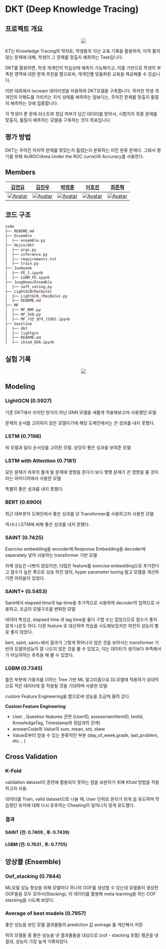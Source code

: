 # DKT (Deep Knowledge Tracing)

## 프로젝트 개요

<p align="center"><img src="https://user-images.githubusercontent.com/69205130/169274207-54874e48-80fc-49f7-8874-4e06852ea6fc.png"></p>

KT는 Knowledge Tracing의 약자로, 학생들의 지난 교육 기록을 활용하여, 아직 풀지 않는 문제에 대해, 학생이 그 문제를 맞출지 예측하는 Task입니다.

DKT를 활용하면, 학생 개개인의 학습상태 예측이 가능해지고, 이를 기반으로 학생의 부족한 영역에 대한 문제 추천을 함으로써, 개개인별 맞춤화된 교육을 제공해줄 수 있습니다.

이번 대회에서 Iscream 데이터셋을 이용하여 DKT모델을 구축합니다. 하지만 학생 개개인의 이해도를 가리키는 지식 상태를 예측하는 일보다는, 주어진 문제를 맞출지 틀릴지 예측하는 것에 집중합니다.

각 학생이 푼 문제 리스트와 정답 여부가 담긴 데이터를 받아서, 시험지의 최종 문제를 맞출지, 틀릴지 예측하는 모델을 구축하는 것이 목표입니다.


## 평가 방법
DKT는 주어진 마지막 문제를 맞았는지 틀렸는지 분류하는 이진 분류 문제다. 그래서 평가를 위해 AUROC(Area Under the ROC curve)와 Accuracy를 사용한다.


## Members

|                                                  [김연요](https://github.com/arkdusdyk)                                                   |                                                                          [김진우](https://github.com/Jinu-uu)                                                                           |                                                 [박정훈](https://github.com/iksadNorth)                                                  |                                                                        [이호진](https://github.com/ili0820)                                                                         |                                                                         [최준혁](https://github.com/JHchoiii)                                                                         |
| :-------------------------------------------------------------------------------------------------------: | :-------------------------------------------------------------------------------------------------------------------------------------------------------: | :-----------------------------------------------------------------------------------------------------: | :---------------------------------------------------------------------------------------------------------------------------------------------------: | :----------------------------------------------------------------------------------------------------------------------------------------------------: |
| [![Avatar](https://avatars.githubusercontent.com/u/69205130?s=400&u=a14d779da6a9023a45e60e44072436d356a9461c&v=4)](https://github.com/arkdusdyk) | [![Avatar](https://avatars.githubusercontent.com/u/82719310?v=4)](https://github.com/Jinu-uu) | [![Avatar](https://avatars.githubusercontent.com/u/66674140?v=4)](https://github.com/iksadNorth) | [![Avatar](https://avatars.githubusercontent.com/u/65278309?v=4)](https://github.com/ili0820) | [![Avatar](https://avatars.githubusercontent.com/u/99862931?v=4)](https://github.com/JHchoiii) |


## 코드 구조
```bash
code
├── README.md
├── Ensemble
│  ├── ensemble.py
├── Hojin/dkt
│  ├── args.py
│  ├── inference.py
│  ├── requirements.txt
│  ├── train.py
├── JunHyeok
│  ├── FE_1.ipynb
│  ├── LGBM_FE.ipynb
├── JungHoon/Ensemble
│  ├── soft_voting.py
├── LightGCN(Recbole)
│  ├── LightGCN_(RecBole).py
│  ├── README.md
├── MF
│  ├── MF_NMF.py
│  ├── MF_SVD.py
│  ├── MF_기반_분석_(SVD).ipynb
├── baseline
│  ├── dkt
│  ├── lightgcn
│  ├── README.md
│  ├── iksad_EDA.ipynb
```

## 실험 기록
<p align="center"><img src="https://user-images.githubusercontent.com/69205130/169275163-d0409a1f-58ea-4914-9289-edde4339b4eb.png"></p>

## Modeling
### LightGCN (0.5927) 

기존 DKT에서 쓰이던 방식이 아닌 GNN 모델을 새롭게 적용해보고자 사용했던 모델.

문제의 순서를 고려하지 않은 모델이기에 해당 도메인에서는 큰 성과를 내지 못했다.

### LSTM (0.7198)

위 모델과 달리 순서성를 고려한 모델. 상당히 좋은 성과를 보여준 모델

### LSTM with Attention (0.7181)

모든 문제가 차후의 풀게 될 문제에 영향을 준다기 보다 몇몇 문제가 큰 영향을 줄 것이라는 아이디어에서 사용한 모델

특별히 좋은 성과를 내지 못했다.

### BERT (0.6900)
최근 대부분의 도메인에서 좋은 성과를 낸 Transformer를 사용하고자 사용한 모델.

역시나 LSTM에 비해 좋은 성과를 내지 못했다.

### SAINT (0.7425)
Exercise embedding을 encoder에 Response Embedding을 decoder에 seperately 넣어 사용하는 transformer 기반 모델

자체 성능은 나쁘지 않았지만, 더많은 feature를 exercise embedding으로 추가한다고 점수가 높은 폭으로 상승 하진 않아, hyper parameter tuning 말고 모델을 개선하기엔 어려움이 있었다.

### SAINT+ (0.5453)
Saint에서 elapsed time과 lap time을 추가적으로 사용하여 decoder의 입력으로 사용하고, 조금의 모델구조를 변화한 모델

데이터 특성상, elapsed time 과 lag time을 둘다 구할 수는 없었으므로 점수가 좋지 않게 나온듯 하다. 다른 feature 로 대신하여 학습을 시도해보았지만 여전히 성능이 별로 좋지 않았다.

bert, saint, saint+에서 결과가 그렇게 뛰어나지 않은 것을 보아서는 transformer 기반의 모델의성능이 잘 나오지 않은 것을 볼 수 있었고, 이는 데이터가 생각보다 부족해서가 아닐까하는 추측을 해 볼 수 있었다.

### LGBM (0.7345)
틀린 부분에 가중치를 더하는 Tree 기반 ML 알고리즘으로 DL모델에 적용하기 상대적으로 적은 데이터에 잘 적용될 것을 기대하며 사용한 모델.

custom Feature Engineering을 함으로써 성능을 조금씩 올려 갔다.

**Custom Feature Engineering**
- User , Question features 관련 (UserID, assessmentItemID, testId, KnowledgeTag, Timestamp와 정답과의 관계)
- answerCode와 Value의 sum, mean, std, skew
- Value로부터 얻을 수 있는 분류적인 부분 (day_of_week,grade, last_problem, etc… )
 
## Cross Validation
### K-Fold
validation dataset이 훈련에 활용되지 못하는 점을 보완하기 위해 Kfold 방법을 적용하고자 사용.

데이터를 Train, valid dataset으로 나눌 때, User 단위로 분리가 되게 끔 유도하여 학습했던 유저에 대해 다시 유추하는 Cheating이 일어나지 않게 유도했다.

### 결과

#### SAINT		(전: 0.7409 , 후: 0.7439)

#### LGBM		(전: 0.7631 , 후: 0.7755)


## 앙상블 (Ensemble)
### Oof_stacking (0.7844)
ML모델 성능 향상을 위해 모델마다 하나의 OOF를 생성할 수 있는데 모델들이 생성한 OOF들을 모두 모아서(Stacking), 이 데이터를 활용해 meta learning을 하는 OOF stacking을 시도해 보았다.


### Average of best models (0.7957)
좋은 성능을 보인 모델 결과물들의 prediction 값 average 를 계산해서 저장

위의 모델들 중 좋은 성능을 낸 결과물들을 대상으로 (oof - stacking 포함) 평균을 낸 결과, 성능이 가장 높게 기록되었다.

